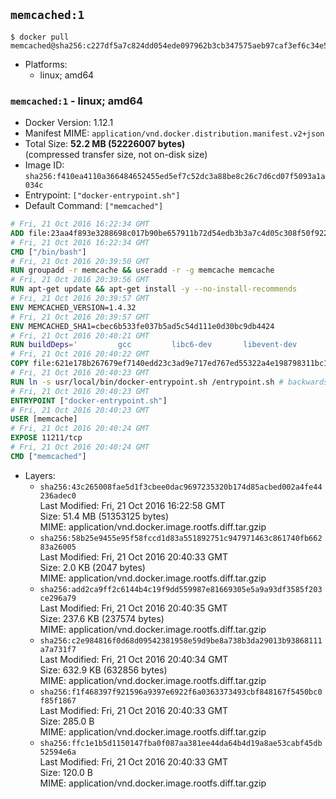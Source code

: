 ## `memcached:1`

```console
$ docker pull memcached@sha256:c227df5a7c824dd054ede097962b3cb347575aeb97caf3ef6c34e581cd6d31fa
```

-	Platforms:
	-	linux; amd64

### `memcached:1` - linux; amd64

-	Docker Version: 1.12.1
-	Manifest MIME: `application/vnd.docker.distribution.manifest.v2+json`
-	Total Size: **52.2 MB (52226007 bytes)**  
	(compressed transfer size, not on-disk size)
-	Image ID: `sha256:f410ea4110a366484652455ed5ef7c52dc3a88be8c26c7d6cd07f5093a1a034c`
-	Entrypoint: `["docker-entrypoint.sh"]`
-	Default Command: `["memcached"]`

```dockerfile
# Fri, 21 Oct 2016 16:22:34 GMT
ADD file:23aa4f893e3288698c017b90be657911b72d54edb3b3a7c4d05c308f50f9228f in / 
# Fri, 21 Oct 2016 16:22:34 GMT
CMD ["/bin/bash"]
# Fri, 21 Oct 2016 20:39:50 GMT
RUN groupadd -r memcache && useradd -r -g memcache memcache
# Fri, 21 Oct 2016 20:39:56 GMT
RUN apt-get update && apt-get install -y --no-install-recommends 		libevent-2.0-5 	&& rm -rf /var/lib/apt/lists/*
# Fri, 21 Oct 2016 20:39:57 GMT
ENV MEMCACHED_VERSION=1.4.32
# Fri, 21 Oct 2016 20:39:57 GMT
ENV MEMCACHED_SHA1=cbec6b533fe037b5ad5c54d111e0d30bc9db4424
# Fri, 21 Oct 2016 20:40:21 GMT
RUN buildDeps=' 		gcc 		libc6-dev 		libevent-dev 		make 		perl 		wget 	' 	&& set -x 	&& apt-get update && apt-get install -y $buildDeps --no-install-recommends 	&& rm -rf /var/lib/apt/lists/* 	&& wget -O memcached.tar.gz "http://memcached.org/files/memcached-$MEMCACHED_VERSION.tar.gz" 	&& echo "$MEMCACHED_SHA1  memcached.tar.gz" | sha1sum -c - 	&& mkdir -p /usr/src/memcached 	&& tar -xzf memcached.tar.gz -C /usr/src/memcached --strip-components=1 	&& rm memcached.tar.gz 	&& cd /usr/src/memcached 	&& ./configure 	&& make -j$(nproc) 	&& make install 	&& cd / && rm -rf /usr/src/memcached 	&& apt-get purge -y --auto-remove $buildDeps
# Fri, 21 Oct 2016 20:40:22 GMT
COPY file:621e178b267679ef7140edd23c3ad9e717ed767ed55322a4e198798311bc1d36 in /usr/local/bin/ 
# Fri, 21 Oct 2016 20:40:23 GMT
RUN ln -s usr/local/bin/docker-entrypoint.sh /entrypoint.sh # backwards compat
# Fri, 21 Oct 2016 20:40:23 GMT
ENTRYPOINT ["docker-entrypoint.sh"]
# Fri, 21 Oct 2016 20:40:23 GMT
USER [memcache]
# Fri, 21 Oct 2016 20:40:24 GMT
EXPOSE 11211/tcp
# Fri, 21 Oct 2016 20:40:24 GMT
CMD ["memcached"]
```

-	Layers:
	-	`sha256:43c265008fae5d1f3cbee0dac9697235320b174d85acbed002a4fe44236adec0`  
		Last Modified: Fri, 21 Oct 2016 16:22:58 GMT  
		Size: 51.4 MB (51353125 bytes)  
		MIME: application/vnd.docker.image.rootfs.diff.tar.gzip
	-	`sha256:58b25e9455e95f58fccd1d83a551892751c947971463c861740fb66283a26005`  
		Last Modified: Fri, 21 Oct 2016 20:40:33 GMT  
		Size: 2.0 KB (2047 bytes)  
		MIME: application/vnd.docker.image.rootfs.diff.tar.gzip
	-	`sha256:add2ca9ff2c6144b4c19f9dd559987e81669305e5a9a93df3585f203ce296a79`  
		Last Modified: Fri, 21 Oct 2016 20:40:35 GMT  
		Size: 237.6 KB (237574 bytes)  
		MIME: application/vnd.docker.image.rootfs.diff.tar.gzip
	-	`sha256:c2e984816f0d68d09542381958e59d9be8a738b3da29013b93868111a7a731f7`  
		Last Modified: Fri, 21 Oct 2016 20:40:34 GMT  
		Size: 632.9 KB (632856 bytes)  
		MIME: application/vnd.docker.image.rootfs.diff.tar.gzip
	-	`sha256:f1f468397f921596a9397e6922f6a0363373493cbf848167f5450bc0f85f1867`  
		Last Modified: Fri, 21 Oct 2016 20:40:33 GMT  
		Size: 285.0 B  
		MIME: application/vnd.docker.image.rootfs.diff.tar.gzip
	-	`sha256:ffc1e1b5d1150147fba0f087aa381ee44da64b4d19a8ae53cabf45db52594e6a`  
		Last Modified: Fri, 21 Oct 2016 20:40:33 GMT  
		Size: 120.0 B  
		MIME: application/vnd.docker.image.rootfs.diff.tar.gzip
